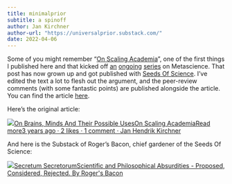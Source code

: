 ```yaml
---
title: minimalprior
subtitle: a spinoff
author: Jan Kirchner
author-url: "https://universalprior.substack.com/"
date: 2022-04-06
---
```



Some of you might remember “[On Scaling Academia](https://universalprior.substack.com/p/on-scaling-academia?s=w)”, one of the first things I published here and that kicked off [an](https://universalprior.substack.com/p/on-automatic-ideas?s=w) [ongoing](https://universalprior.substack.com/p/on-not-reading-papers?s=w) [series](https://universalprior.substack.com/p/on-context-and-people?s=w) on Metascience. That post has now grown up and got published with [Seeds Of Science](https://www.theseedsofscience.org/). I’ve edited the text a lot to flesh out the argument, and the peer-review comments (with some fantastic points) are published alongside the article. You can find the article [here](https://files.theseedsofscience.org/2022/On_Scaling_Academia.pdf).

Here’s the original article:

[![](https://substackcdn.com/image/fetch/w_56,c_limit,f_auto,q_auto:good,fl_progressive:steep/https%3A%2F%2Fbucketeer-e05bbc84-baa3-437e-9518-adb32be77984.s3.amazonaws.com%2Fpublic%2Fimages%2F3c853a3b-98b1-478d-b392-7c3bd57af339_1280x1280.png)On Brains, Minds And Their Possible UsesOn Scaling AcademiaRead more3 years ago · 2 likes · 1 comment · Jan Hendrik Kirchner](https://universalprior.substack.com/p/on-scaling-academia?utm_source=substack&utm_campaign=post_embed&utm_medium=web)

And here is the Substack of Roger’s Bacon, chief gardener of the Seeds Of Science:

[![](https://substackcdn.com/image/fetch/f_auto,q_auto:good,fl_progressive:steep/https%3A%2F%2Fbucketeer-e05bbc84-baa3-437e-9518-adb32be77984.s3.amazonaws.com%2Fpublic%2Fimages%2Fbc827a37-fdd6-4b17-92ac-745541394c90_425x425.png)Secretum SecretorumScientific and Philosophical Absurdities - Proposed, Considered, Rejected. By Roger's Bacon](https://rogersbacon.substack.com?utm_source=substack&utm_campaign=publication_embed&utm_medium=web)
